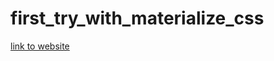 # first_try_with_materialize_css


 <a href="https://monstermahi982.github.io/first_try_with_materialize_css/index.html" target="_monster">link to website</a>
